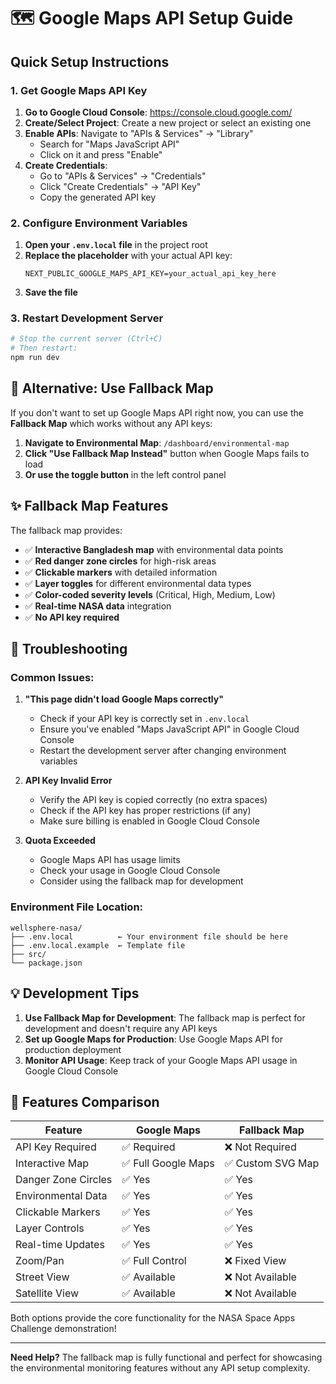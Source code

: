 # 🗺️ Google Maps API Setup Guide

## Quick Setup Instructions

### 1. Get Google Maps API Key

1. **Go to Google Cloud Console**: https://console.cloud.google.com/
2. **Create/Select Project**: Create a new project or select an existing one
3. **Enable APIs**: Navigate to "APIs & Services" → "Library"
   - Search for "Maps JavaScript API"
   - Click on it and press "Enable"
4. **Create Credentials**: 
   - Go to "APIs & Services" → "Credentials"
   - Click "Create Credentials" → "API Key"
   - Copy the generated API key

### 2. Configure Environment Variables

1. **Open your `.env.local` file** in the project root
2. **Replace the placeholder** with your actual API key:
   ```
   NEXT_PUBLIC_GOOGLE_MAPS_API_KEY=your_actual_api_key_here
   ```
3. **Save the file**

### 3. Restart Development Server

```bash
# Stop the current server (Ctrl+C)
# Then restart:
npm run dev
```

## 🚀 Alternative: Use Fallback Map

If you don't want to set up Google Maps API right now, you can use the **Fallback Map** which works without any API keys:

1. **Navigate to Environmental Map**: `/dashboard/environmental-map`
2. **Click "Use Fallback Map Instead"** button when Google Maps fails to load
3. **Or use the toggle button** in the left control panel

## ✨ Fallback Map Features

The fallback map provides:
- ✅ **Interactive Bangladesh map** with environmental data points
- ✅ **Red danger zone circles** for high-risk areas
- ✅ **Clickable markers** with detailed information
- ✅ **Layer toggles** for different environmental data types
- ✅ **Color-coded severity levels** (Critical, High, Medium, Low)
- ✅ **Real-time NASA data** integration
- ✅ **No API key required**

## 🔧 Troubleshooting

### Common Issues:

1. **"This page didn't load Google Maps correctly"**
   - Check if your API key is correctly set in `.env.local`
   - Ensure you've enabled "Maps JavaScript API" in Google Cloud Console
   - Restart the development server after changing environment variables

2. **API Key Invalid Error**
   - Verify the API key is copied correctly (no extra spaces)
   - Check if the API key has proper restrictions (if any)
   - Make sure billing is enabled in Google Cloud Console

3. **Quota Exceeded**
   - Google Maps API has usage limits
   - Check your usage in Google Cloud Console
   - Consider using the fallback map for development

### Environment File Location:
```
wellsphere-nasa/
├── .env.local          ← Your environment file should be here
├── .env.local.example  ← Template file
├── src/
└── package.json
```

## 💡 Development Tips

1. **Use Fallback Map for Development**: The fallback map is perfect for development and doesn't require any API keys
2. **Set up Google Maps for Production**: Use Google Maps API for production deployment
3. **Monitor API Usage**: Keep track of your Google Maps API usage in Google Cloud Console

## 🌟 Features Comparison

| Feature | Google Maps | Fallback Map |
|---------|-------------|--------------|
| API Key Required | ✅ Required | ❌ Not Required |
| Interactive Map | ✅ Full Google Maps | ✅ Custom SVG Map |
| Danger Zone Circles | ✅ Yes | ✅ Yes |
| Environmental Data | ✅ Yes | ✅ Yes |
| Clickable Markers | ✅ Yes | ✅ Yes |
| Layer Controls | ✅ Yes | ✅ Yes |
| Real-time Updates | ✅ Yes | ✅ Yes |
| Zoom/Pan | ✅ Full Control | ❌ Fixed View |
| Street View | ✅ Available | ❌ Not Available |
| Satellite View | ✅ Available | ❌ Not Available |

Both options provide the core functionality for the NASA Space Apps Challenge demonstration!

---

**Need Help?** The fallback map is fully functional and perfect for showcasing the environmental monitoring features without any API setup complexity.